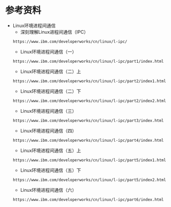 # 参考资料
- Linux环境进程间通信
    - 深刻理解Linux进程间通信（IPC）
    ```
    https://www.ibm.com/developerworks/cn/linux/l-ipc/
    ```
    - Linux环境进程间通信（一）
    ```
    https://www.ibm.com/developerworks/cn/linux/l-ipc/part1/index.html
    ```
    - Linux环境进程间通信（二）上
    ```
    https://www.ibm.com/developerworks/cn/linux/l-ipc/part2/index1.html
    ```
    - Linux环境进程间通信（二）下
    ```
    https://www.ibm.com/developerworks/cn/linux/l-ipc/part2/index2.html
    ```
    - Linux环境进程间通信（三）
    ```
    https://www.ibm.com/developerworks/cn/linux/l-ipc/part3/index.html
    ```
    - Linux环境进程间通信（四）
    ```
    https://www.ibm.com/developerworks/cn/linux/l-ipc/part4/index.html
    ```
    - Linux环境进程间通信（五）上
    ```
    https://www.ibm.com/developerworks/cn/linux/l-ipc/part5/index1.html
    ```
    - Linux环境进程间通信（五）下
    ```
    https://www.ibm.com/developerworks/cn/linux/l-ipc/part5/index2.html
    ```
    - Linux环境进程间通信（六）
    ```
    https://www.ibm.com/developerworks/cn/linux/l-ipc/part6/index.html
    ```
    